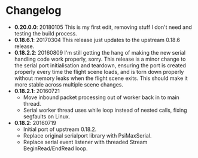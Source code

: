 # Changelog

* **0.20.0.0**: 20180105
  This is my first edit, removing stuff I don't need and testing the build process.
* **0.18.6.1**: 20170304
  This release just updates to the upstream 0.18.6 release.
* **0.18.2.2**: 20160809
  I'm still getting the hang of making the new serial handling code work
  properly, sorry. This release is a minor change to the serial port
  initialisation and teardown, ensuring the port is created properly every
  time the flight scene loads, and is torn down properly without memory leaks
  when the flight scene exits. This should make it more stable across
  multiple scene changes.
* **0.18.2.1**: 20160721
  * Move inbound packet processing out of worker back in to main thread.
  * Serial worker thread uses while loop instead of nested calls,
    fixing segfaults on Linux.
* **0.18.2**: 20160719
  * Initial port of upstream 0.18.2.
  * Replace original serialport library with PsiMaxSerial.
  * Replace serial event listener with threaded Stream BeginRead/EndRead loop.

